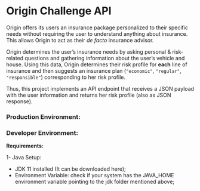# Origin Challenge API

Origin offers its users an insurance package personalized to their specific needs without requiring the user to understand anything about insurance. This allows Origin to act as their *de facto* insurance advisor.

Origin determines the user’s insurance needs by asking personal & risk-related questions and gathering information about the user’s vehicle and house. Using this data, Origin determines their risk profile for **each** line of insurance and then suggests an insurance plan (`"economic"`, `"regular"`, `"responsible"`) corresponding to her risk profile.

Thus, this project implements an API endpoint that receives a JSON payload with the user information and returns her risk profile (also as JSON response).




### Production Environment:


### Developer Environment:

**Requirements:**

1- Java Setup:
   - JDK 11 installed (It can be downloaded here);
   - Environment Variable: check if your system has the JAVA_HOME environment variable pointing to the jdk folder mentioned above;

